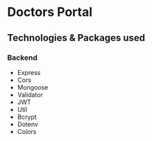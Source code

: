# Doctors Portal



## Technologies & Packages used
### Backend 
* Express 
* Cors
* Mongoose
* Validator
* JWT
* Util
* Bcrypt
* Dotenv
* Colors
